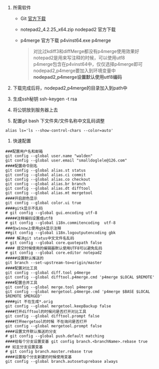 1. 所需软件

   * Git [官方下载]()
   * notepad2\_4.2.25\_x64.zip   nodepad2 官方下载
   * p4merge 官方下载 p4vinst64.exe p4merge

     > 对比过kdiff3和diffMerge都没有p4merge使用效果好  
     > notepad2是用来写注释的时候，可以使用utf8  
     > p4merge包含在p4vinst64中，仅仅选择p4merge即可  
     > nodepad2,p4merge要加入到环境变量中  
     > **nodepad2,p4merge设置默认使用utf8编码**

2. 下载完成后将，nodepad2,p4merge的目录加入到path中

3. 生成ssh秘钥 ssh-keygen -t rsa

4. 将公钥放到服务器上去

5. 配置git bash 下文件夹/文件名称中文乱码调整

```
alias ls='ls --show-control-chars --color=auto'
```

1. 快速配置

```
###配置用户名和邮箱
git config --global user.name "walden"
git config --global user.email "smalldoglele@126.com"
####配置命令别名
git config --global alias.st status
git config --global alias.ci commit
git config --global alias.co checkout
git config --global alias.br branch
git config --global alias.dt difftool
git config --global alias.mt mergetool
####开启颜色显示
git config --global color.ui true
####gitk显示不乱码
# git config --global gui.encoding utf-8
#####注释编码设置成utf8 
# git config --global i18n.commitencoding  utf-8
###在winow上使用gbk显示注释
##git config --global i18n.logoutputencoding gbk
#### 解决git status中文文件名乱码
# git config --global core.quotepath false
#### 提交时候使用的编辑器默认使用UTF8可以避免乱码
# git config --global core.editor notepad2
#####设置默认推送的
git branch --set-upstream-to=origin/master
####配置对比工具
git config --global diff.tool p4merge
git config --global difftool.p4merge.cmd 'p4merge $LOCAL $REMOTE'
####配置合并工具
git config --global merge.tool p4merge
git config --global mergetool.p4merge.cmd 'p4merge $BASE $LOCAL $REMOTE $MERGED'
####git 不在生成*.orig
git config --global mergetool.keepBackup false
####打开difftool的时候问是否打开对比工具
git config --global difftool.prompt false
####打开mergetool的时候 不在询问是否打开
git config --global mergetool.prompt false
####设置文件默认推送的分支
# git config --global push.default matching
####给每个分支设置变基 git config branch.<branchName>.rebase true
## 如主分支设置变基
# git config branch.master.rebase true
####设置每个分支新建的时候使用变基
git config --global branch.autosetuprebase always
```



